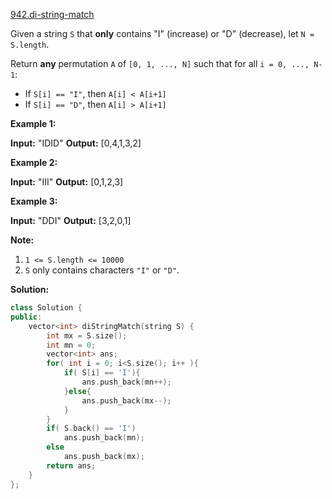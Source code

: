 [942.di-string-match](https://leetcode.com/problems/di-string-match/)  

Given a string `S` that **only** contains "I" (increase) or "D" (decrease), let `N = S.length`.

Return **any** permutation `A` of `[0, 1, ..., N]` such that for all `i = 0, ..., N-1`:

*   If `S[i] == "I"`, then `A[i] < A[i+1]`
*   If `S[i] == "D"`, then `A[i] > A[i+1]`

**Example 1:**

**Input:** "IDID"
**Output:** \[0,4,1,3,2\]

**Example 2:**

**Input:** "III"
**Output:** \[0,1,2,3\]

**Example 3:**

**Input:** "DDI"
**Output:** \[3,2,0,1\]

**Note:**

1.  `1 <= S.length <= 10000`
2.  `S` only contains characters `"I"` or `"D"`.  



**Solution:**  

```cpp
class Solution {
public:
    vector<int> diStringMatch(string S) {
        int mx = S.size();
        int mn = 0;
        vector<int> ans;
        for( int i = 0; i<S.size(); i++ ){
            if( S[i] == 'I'){
                ans.push_back(mn++);
            }else{
                ans.push_back(mx--);
            }
        }
        if( S.back() == 'I')
            ans.push_back(mn);
        else
            ans.push_back(mx);
        return ans;
    }
};
```
      